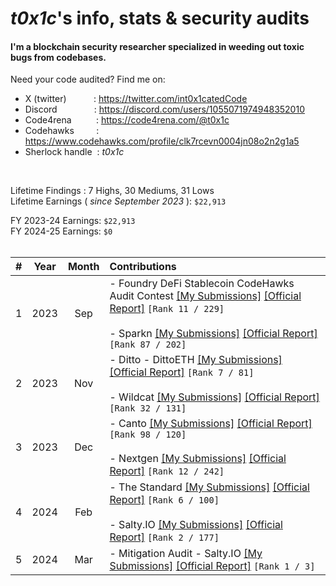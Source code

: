 # _t0x1c_'s info, stats & security audits

#### I'm a blockchain security researcher specialized in weeding out toxic bugs from codebases.

Need your code audited? Find me on:
- X (twitter)&nbsp;&nbsp;&nbsp;&nbsp;&nbsp;&nbsp;&nbsp;&nbsp;&nbsp;&nbsp;&nbsp;: https://twitter.com/int0x1catedCode <br>
- Discord &nbsp;&nbsp;&nbsp;&nbsp;&nbsp;&nbsp;&nbsp;&nbsp;&nbsp;&nbsp;&nbsp;&nbsp;&nbsp;&nbsp;: https://discord.com/users/1055071974948352010<br>
- Code4rena&nbsp;&nbsp;&nbsp;&nbsp;&nbsp;&nbsp;&nbsp;&nbsp;&nbsp;&nbsp;: https://code4rena.com/@t0x1c <br>
- Codehawks&nbsp;&nbsp;&nbsp;&nbsp;&nbsp;&nbsp;&nbsp;&nbsp;&nbsp;: https://www.codehawks.com/profile/clk7rcevn0004jn08o2n2g1a5 <br>
- Sherlock handle&nbsp; : _t0x1c_ <br>

<br>

Lifetime Findings : 7 Highs, 30 Mediums, 31 Lows
<br>
Lifetime Earnings ( <i>since September 2023</i> ): `$22,913`
<br>

FY 2023-24 Earnings: `$22,913` <br>
FY 2024-25 Earnings: `$0` <br>
<br>

| # | Year | Month | Contributions |
|---|:----:|:------:|:--------------|
| 1 | 2023 | Sep | - Foundry DeFi Stablecoin CodeHawks Audit Contest [[My Submissions]](2023-07-24-CodeHawks-DeFi-StableCoin/README.md) [[Official Report]](https://www.codehawks.com/contests/cljx3b9390009liqwuedkn0m0) `[Rank 11 / 229]` <br><br> - Sparkn [[My Submissions]](2023-08-21-CodeHawks-SPARKN/README.md) [[Official Report]](https://www.codehawks.com/contests/cllcnja1h0001lc08z7w0orxx) `[Rank 87 / 202]` |
| 2 | 2023 | Nov | - Ditto - DittoETH [[My Submissions]](2023-09-08-CodeHawks-DittoETH/README.md) [[Official Report]](https://www.codehawks.com/contests/clm871gl00001mp081mzjdlwc) `[Rank 7 / 81]` <br><br> - Wildcat [[My Submissions]](2023-10-Code4rena-wildcat/README.md) [[Official Report]](https://code4rena.com/contests/2023-10-the-wildcat-protocol#top) `[Rank 32 / 131]` |
| 3 | 2023 | Dec | - Canto [[My Submissions]](2023-11-Code4rena-canto/README.md) [[Official Report]](https://code4rena.com/audits/2023-11-canto-application-specific-dollars-and-bonding-curves-for-1155s#top) `[Rank 98 / 120]` <br><br> - Nextgen [[My Submissions]](2023-10-Code4rena-nextgen/README.md) [[Official Report]](https://code4rena.com/contests/2023-10-nextgen#top) `[Rank 12 / 242]` |
| 4 | 2024 | Feb | - The Standard [[My Submissions]](2023-12-CodeHawks-TheStandard/README.md) [[Official Report]](https://www.codehawks.com/contests/clql6lvyu0001mnje1xpqcuvl) `[Rank 6 / 100]` <br><br> - Salty.IO [[My Submissions]](2024-01-Code4rena-salty/README.md) [[Official Report]](https://code4rena.com/audits/2024-01-saltyio#top) `[Rank 2 / 177]` |
| 5 | 2024 | Mar | - Mitigation Audit - Salty.IO [[My Submissions]](2024-03-Code4rena-MITIGATION-salty_io/README.md) [[Official Report]](https://code4rena.com/audits/2024-03-saltyio-mitigation-review#top) `[Rank 1 / 3]` |


<br>
